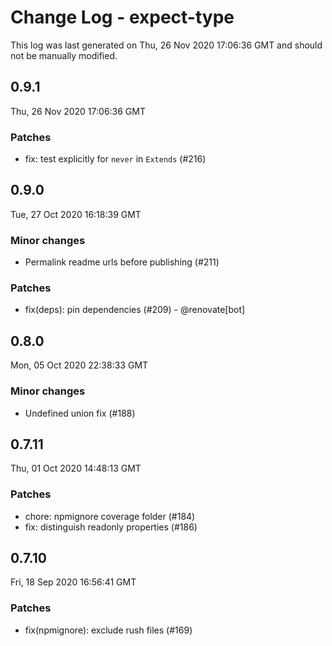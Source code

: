 # Change Log - expect-type

This log was last generated on Thu, 26 Nov 2020 17:06:36 GMT and should not be manually modified.

## 0.9.1
Thu, 26 Nov 2020 17:06:36 GMT

### Patches

- fix: test explicitly for `never` in `Extends` (#216)

## 0.9.0
Tue, 27 Oct 2020 16:18:39 GMT

### Minor changes

- Permalink readme urls before publishing (#211)

### Patches

- fix(deps): pin dependencies (#209) - @renovate[bot]

## 0.8.0
Mon, 05 Oct 2020 22:38:33 GMT

### Minor changes

- Undefined union fix (#188)

## 0.7.11
Thu, 01 Oct 2020 14:48:13 GMT

### Patches

- chore: npmignore coverage folder (#184)
- fix: distinguish readonly properties (#186)

## 0.7.10
Fri, 18 Sep 2020 16:56:41 GMT

### Patches

- fix(npmignore): exclude rush files (#169)

